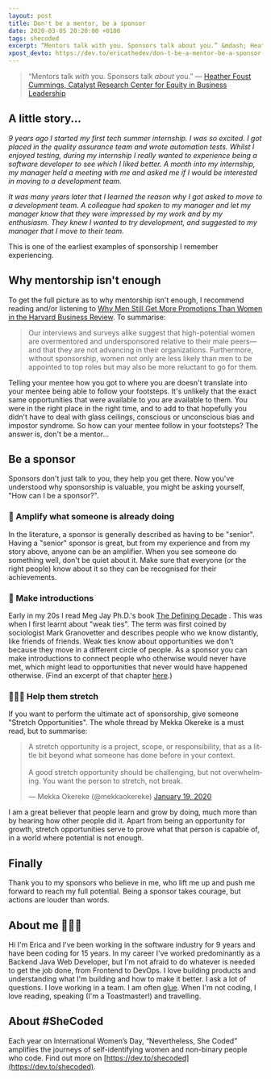 ```yaml
---
layout: post
title: Don't be a mentor, be a sponsor 
date: 2020-03-05 20:20:00 +0100
tags: shecoded
excerpt: “Mentors talk with you. Sponsors talk about you.” &mdash; Heather Foust Cummings, Catalyst Research Center for Equity in Business Leadership
xpost_devto: https://dev.to/ericathedev/don-t-be-a-mentor-be-a-sponsor-3pem
---
```


> “Mentors talk _with_ you. Sponsors talk _about_ you.” &mdash; [Heather Foust Cummings, Catalyst Research Center for Equity in Business Leadership](https://m.huffpost.com/us/entry/us_5a0e0e77e4b0e6450602e937)

## A little story...

_9 years ago I started my first tech summer internship. I was so excited. I got placed in the quality assurance team and wrote automation tests. Whilst I enjoyed testing, during my internship I really wanted to experience being a software developer to see which I liked better. A month into my internship, my manager held a meeting with me and asked me if I would be interested in moving to a development team._

_It was many years later that I learned the reason why I got asked to move to a development team. A colleague had spoken to my manager and let my manager know that they were impressed by my work and by my enthusiasm. They knew I wanted to try development, and suggested to my manager that I move to their team._

This is one of the earliest examples of sponsorship I remember experiencing.

## Why mentorship isn't enough

To get the full picture as to why mentorship isn't enough, I recommend reading  and/or listening to [Why Men Still Get More Promotions Than Women in the Harvard Business Review](https://hbr.org/2010/09/why-men-still-get-more-promotions-than-women). To summarise:

> Our interviews and surveys alike suggest that high-potential women are overmentored and undersponsored relative to their male peers—and that they are not advancing in their organizations. Furthermore, without sponsorship, women not only are less likely than men to be appointed to top roles but may also be more reluctant to go for them.

Telling your mentee how you got to where you are doesn't translate into your mentee being able to follow your footsteps. It's unlikely that the exact same opportunities that were available to you are available to them. You were in the right place in the right time, and to add to that hopefully you didn't have to deal with glass ceilings, conscious or unconscious bias and impostor syndrome. So how can your mentee follow in your footsteps? The answer is, don't be a mentor...

## Be a sponsor

Sponsors don't just talk to you, they help you get there. Now you've understood why sponsorship is valuable, you might be asking yourself, "How can I be a sponsor?".

### 📢 Amplify what someone is already doing

In the literature, a sponsor is generally described as having to be "senior". Having a "senior" sponsor is great, but from my experience and from my story above, anyone can be an amplifier. When you see someone do something well, don't be quiet about it. Make sure that everyone (or the right people) know about it so they can be recognised for their achievements. 

### 🤝 Make introductions

Early in my 20s I read Meg Jay Ph.D.'s book [The Defining Decade](https://megjay.com/the-defining-decade/) . This was when I first learnt about "weak ties". The term was first coined by sociologist Mark Granovetter and describes people who we know distantly, like friends of friends. Weak ties know about opportunities we don't because they move in a different circle of people. As a sponsor you can make introductions to connect people who otherwise would never have met, which might lead to opportunities that never would have happened otherwise. (Find an excerpt of that chapter [here](https://www.psychologytoday.com/us/blog/the-defining-decade/201204/the-urban-tribe-is-overrated).)

### 🧗🏻‍♀️ Help them stretch

If you want to perform the ultimate act of sponsorship, give someone "Stretch Opportunities". The whole thread by Mekka Okereke is a must read, but to summarise:
 
<blockquote class="twitter-tweet"><p lang="en" dir="ltr">A stretch opportunity is a project, scope, or responsibility, that as a little bit beyond what someone has done before in your context.<br><br>A good stretch opportunity should be challenging, but not overwhelming. You want the person to stretch, not break.</p>&mdash; Mekka Okereke (@mekkaokereke) <a href="https://twitter.com/mekkaokereke/status/1218941824502386688?ref_src=twsrc%5Etfw">January 19, 2020</a></blockquote> <script async src="https://platform.twitter.com/widgets.js" charset="utf-8"></script>

I am a great believer that people learn and grow by doing, much more than by hearing how other people did it. Apart from being an opportunity for growth, stretch opportunities serve to prove what that person is capable of, in a world where potential is not enough. 

## Finally

Thank you to my sponsors who believe in me, who lift me up and push me forward to reach my full potential. Being a sponsor takes courage, but actions are louder than words.

## About me 👩🏻‍💻

Hi I'm Erica and I've been working in the software industry for 9 years and have been coding for 15 years. 
In my career I've worked predominantly as a Backend Java Web Developer, but I'm not afraid to do whatever is needed to get the job done, from Frontend to DevOps. 
I love building products and understanding what I'm building and how to make it better. 
I ask a lot of questions. I love working in a team. I am often [glue](https://noidea.dog/glue). 
When I'm not coding, I love reading, speaking (I'm a Toastmaster!) and travelling.

## About #SheCoded

Each year on International Women’s Day, “Nevertheless, She Coded” amplifies the journeys of self-identifying women and non-binary people who code. 
Find out more on [https://dev.to/shecoded](https://dev.to/shecoded). 